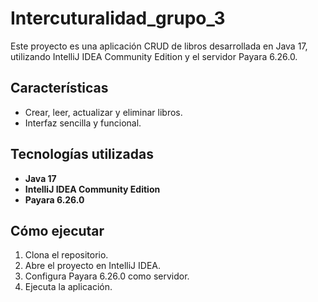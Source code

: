 # Intercuturalidad_grupo_3

Este proyecto es una aplicación CRUD de libros desarrollada en Java 17, utilizando IntelliJ IDEA Community Edition y el servidor Payara 6.26.0.

## Características

- Crear, leer, actualizar y eliminar libros.
- Interfaz sencilla y funcional.

## Tecnologías utilizadas

- **Java 17**
- **IntelliJ IDEA Community Edition**
- **Payara 6.26.0**

## Cómo ejecutar

1. Clona el repositorio.
2. Abre el proyecto en IntelliJ IDEA.
3. Configura Payara 6.26.0 como servidor.
4. Ejecuta la aplicación.

